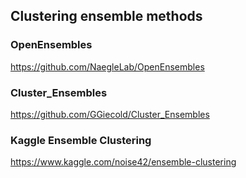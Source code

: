 ## Clustering ensemble methods

### OpenEnsembles

https://github.com/NaegleLab/OpenEnsembles

### Cluster_Ensembles

https://github.com/GGiecold/Cluster_Ensembles

### Kaggle Ensemble Clustering

https://www.kaggle.com/noise42/ensemble-clustering

